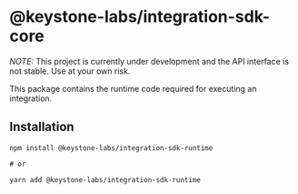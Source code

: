 # @keystone-labs/integration-sdk-core

_NOTE:_ This project is currently under development and the API interface is not
stable. Use at your own risk.

This package contains the runtime code required for executing an integration.

## Installation

```
npm install @keystone-labs/integration-sdk-runtime

# or

yarn add @keystone-labs/integration-sdk-runtime
```
